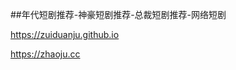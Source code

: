 ##年代短剧推荐-神豪短剧推荐-总裁短剧推荐-网络短剧

<https://zuiduanju.github.io>

<https://zhaoju.cc>

<!--
**zongcaiduanju/zongcaiduanju** is a ✨ _special_ ✨ repository because its `README.md` (this file) appears on your GitHub profile.

Here are some ideas to get you started:

- 🔭 I’m currently working on ...
- 🌱 I’m currently learning ...
- 👯 I’m looking to collaborate on ...
- 🤔 I’m looking for help with ...
- 💬 Ask me about ...
- 📫 How to reach me: ...
- 😄 Pronouns: ...
- ⚡ Fun fact: ...
-->
